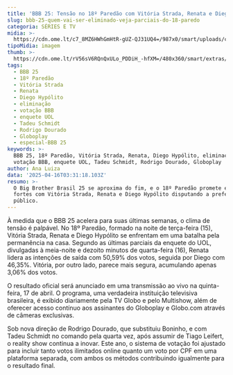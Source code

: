```yaml
---
title: 'BBB 25: Tensão no 18º Paredão com Vitória Strada, Renata e Diego Hypólito'
slug: bbb-25-quem-vai-ser-eliminado-veja-parciais-do-18-paredo
categoria: SÉRIES E TV
midia: >-
  https://cdn.ome.lt/c7_8MZ6HWhGmHtR-gUZ-QJ31UQ4=/987x0/smart/uploads/conteudo/fotos/bbb25-vitoria-diego-renata-parcial.jpg
tipoMidia: imagem
thumb: >-
  https://cdn.ome.lt/rV56sV6RQnQxULo_PDDiH_-hfXM=/480x360/smart/extras/conteudos/bbb25-vitoria-strada-18-parcial-peq.jpg
tags:
  - BBB 25
  - 18º Paredão
  - Vitória Strada
  - Renata
  - Diego Hypólito
  - eliminação
  - votação BBB
  - enquete UOL
  - Tadeu Schmidt
  - Rodrigo Dourado
  - Globoplay
  - especial-BBB 25
keywords: >-
  BBB 25, 18º Paredão, Vitória Strada, Renata, Diego Hypólito, eliminação,
  votação BBB, enquete UOL, Tadeu Schmidt, Rodrigo Dourado, Globoplay
author: Ana Luiza
data: '2025-04-16T03:31:18.103Z'
resumo: >-
  O Big Brother Brasil 25 se aproxima do fim, e o 18º Paredão promete emoções
  fortes com Vitória Strada, Renata e Diego Hypólito disputando a preferência do
  público.
---
```


À medida que o BBB 25 acelera para suas últimas semanas, o clima de tensão é palpável. No 18º Paredão, formado na noite de terça-feira (15), Vitória Strada, Renata e Diego Hypólito se enfrentam em uma batalha pela permanência na casa. Segundo as últimas parciais da enquete do UOL, divulgadas à meia-noite e dezoito minutos de quarta-feira (16), Renata lidera as intenções de saída com 50,59% dos votos, seguida por Diego com 46,35%. Vitória, por outro lado, parece mais segura, acumulando apenas 3,06% dos votos.

O resultado oficial será anunciado em uma transmissão ao vivo na quinta-feira, 17 de abril. O programa, uma verdadeira instituição televisiva brasileira, é exibido diariamente pela TV Globo e pelo Multishow, além de oferecer acesso contínuo aos assinantes do Globoplay e Globo.com através de câmeras exclusivas.

Sob nova direção de Rodrigo Dourado, que substituiu Boninho, e com Tadeu Schmidt no comando pela quarta vez, após assumir de Tiago Leifert, o reality show continua a inovar. Este ano, o sistema de votação foi ajustado para incluir tanto votos ilimitados online quanto um voto por CPF em uma plataforma separada, com ambos os métodos contribuindo igualmente para o resultado final.
